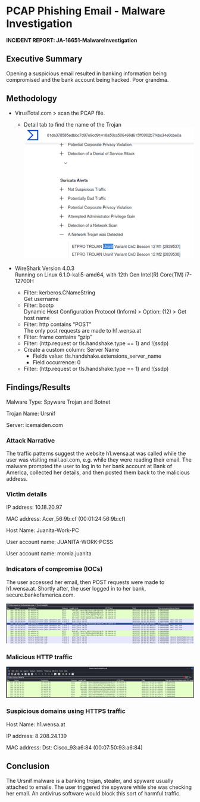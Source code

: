 # PCAP Phishing Email - Malware Investigation

<b>INCIDENT REPORT: JA-16651-MalwareInvestigation </b>

## Executive Summary 
Opening a suspicious email resulted in banking information being compromised and the bank account being hacked. Poor grandma.

## Methodology 
- VirusTotal.com > scan the PCAP file.
    - Detail tab to find the name of the Trojan
    ![VirusTotal Details](https://github.com/serengetijade/Cyber_Security/blob/main/img/PhishingSpywareName.jpg)

- WireShark Version 4.0.3    
    Running on Linux 6.1.0-kali5-amd64, with 12th Gen Intel(R) Core(TM) i7-12700H
    - Filter: kerberos.CNameString    
    Get username
    - Filter: bootp    
    Dynamic Host Configuration Protocol (Inform) > Option: (12) > Get host name
    - Filter: http contains “POST”    
    The only post requests are made to h1.wensa.at
    - Filter: frame contains “gzip”
    - Filter: (http.request or tls.handshake.type == 1) and !(ssdp)
    - Create a custom column: Server Name
        - Fields value: tls.handshake.extensions_server_name
        - Field occurrence: 0
    - Filter: (http.request or tls.handshake.type == 1) and !(ssdp)

## Findings/Results 
Malware Type: Spyware Trojan and Botnet

Trojan Name: Ursnif

Server: icemaiden.com

### Attack Narrative 
The traffic patterns suggest the website h1.wensa.at was called while the user was visiting mail.aol.com, e.g. while they were reading their email. The malware prompted the user to log in to her bank account at Bank of America, collected her details, and then posted them back to the malicious address. 

### Victim details 
IP address: 10.18.20.97

MAC address: Acer_56:9b:cf (00:01:24:56:9b:cf)

Host Name: Juanita-Work-PC

User account name: JUANITA-WORK-PC$S

User account name: momia.juanita 

### Indicators of compromise (IOCs) 
The user accessed her email, then POST requests were made to h1.wensa.at. Shortly after, the user logged in to her bank, secure.bankofamerica.com.

![VirusTotal Details](https://github.com/serengetijade/Cyber_Security/blob/main/img/PhishingSpywareIOC.jpg)

### Malicious HTTP traffic 
![VirusTotal Details](https://github.com/serengetijade/Cyber_Security/blob/main/img/PhishingSpywareHTTP.jpg)

### Suspicious domains using HTTPS traffic 
Host Name: h1.wensa.at

IP address: 8.208.24.139

MAC address: Dst: Cisco_93:a6:84 (00:07:50:93:a6:84)

## Conclusion 
The Ursnif malware is a banking trojan, stealer, and spyware usually attached to emails. The user triggered the spyware while she was checking her email. An antivirus software would block this sort of harmful traffic. 
